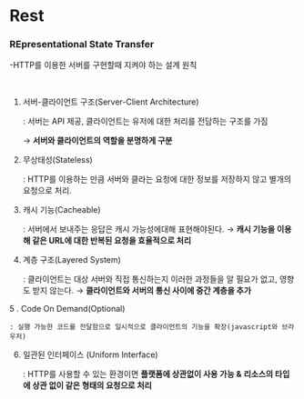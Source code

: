 # Rest

### REpresentational State Transfer

-HTTP를 이용한 서버를 구현할때 지켜야 하는 설계 원칙

<br>

1. 서버-클라이언트 구조(Server-Client Architecture) 
    
    : 서버는 API 제공, 클라이언트는 유저에 대한 처리를 전담하는 구조를 가짐

      → **서버와 클라이언트의 역할을 분명하게 구분**
    
2. 무상태성(Stateless)
    
    : HTTP를 이용하는 만큼 서버와 클라는 요청에 대한 정보를 저장하지 않고 별개의 요청으로 처리.
    
3. 캐시 기능(Cacheable)
    
    : 서버에서 보내주는 응답은 캐시 가능성에대해 표현해야된다. → **캐시 기능을 이용해 같은 URL에 대한 반복된 요청을 효율적으로 처리**
    
4. 계층 구조(Layered System)
    
    : 클라이언트는 대상 서버와 직접 통신하는지 이러한 과정들을 알 필요가 없고, 영향도 받지 않는다. → **클라이언트와 서버의 통신 사이에 중간 계층을 추가**
    
5 . Code On Demand(Optional)
    
    : 실행 가능한 코드를 전달함으로 일시적으로 클라이언트의 기능을 확장(javascript와 브라우저)

6. 일관된 인터페이스 (Uniform Interface)
    
    : HTTP를 사용할 수 있는 환경이면 **플랫폼에 상관없이 사용 가능 &**  **리소스의 타입에 상관 없이 같은 형태의 요청으로 처리**



<br>
